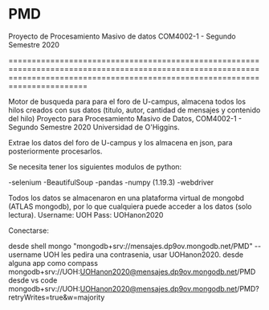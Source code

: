 # PMD
Proyecto de Procesamiento Masivo de datos COM4002-1 - Segundo Semestre 2020

===================================================================================================================================================================================

Motor de busqueda para para el foro de U-campus, almacena todos los hilos creados con sus datos (titulo, autor, cantidad de mensajes y contenido del hilo) Proyecto para Procesamiento Masivo de Datos, COM4002-1 - Segundo Semestre 2020 Universidad de O'Higgins.

Extrae los datos del foro de U-campus y los almacena en json, para posteriormente procesarlos.

Se necesita tener los siguientes modulos de python:

-selenium -BeautifulSoup -pandas -numpy (1.19.3) -webdriver

Todos los datos se almacenaron en una plataforma virtual de mongobd (ATLAS mongodb), por lo que cualquiera puede acceder a los datos (solo lectura). Username: UOH Pass: UOHanon2020

Conectarse:

desde shell mongo "mongodb+srv://mensajes.dp9ov.mongodb.net/PMD" --username UOH les pedira una contrasenia, usar UOHanon2020.
desde alguna app como compass mongodb+srv://UOH:UOHanon2020@mensajes.dp9ov.mongodb.net/PMD
desde vs code mongodb+srv://UOH:UOHanon2020@mensajes.dp9ov.mongodb.net/PMD?retryWrites=true&w=majority
